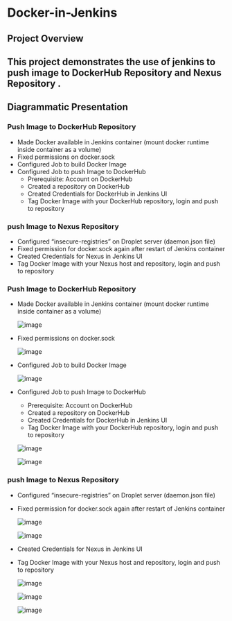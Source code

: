 # Docker-in-Jenkins

## **Project Overview**
This project demonstrates the use of  jenkins to push image to DockerHub Repository and Nexus Repository .
---

## **Diagrammatic Presentation**

### Push Image to DockerHub Repository
- Made Docker available in Jenkins container (mount docker runtime inside container as a volume)
- Fixed permissions on docker.sock
- Configured Job to build Docker Image
- Configured Job to push Image to DockerHub
    - Prerequisite: Account on DockerHub
    - Created a repository on DockerHub
    - Created Credentials for DockerHub in Jenkins UI
    - Tag Docker Image with your DockerHub repository, login and push to repository
      
###  push Image to Nexus Repository
- Configured “insecure-registries” on Droplet server (daemon.json file)
- Fixed permission for docker.sock again after restart of Jenkins container
- Created Credentials for Nexus in Jenkins UI
- Tag Docker Image with your Nexus host and repository, login and push to repository

### Push Image to DockerHub Repository
- Made Docker available in Jenkins container (mount docker runtime inside container as a volume)

  ![image](https://github.com/user-attachments/assets/e9ddeb31-0366-447d-84f9-9bd99b99fe5d)

- Fixed permissions on docker.sock

  ![image](https://github.com/user-attachments/assets/dd6d7c5f-c011-430a-9d0e-d4806dc5c761)

- Configured Job to build Docker Image

  ![image](https://github.com/user-attachments/assets/dce03a8e-e5fd-4a9a-9d2d-35d5703fdbc7)

- Configured Job to push Image to DockerHub
    - Prerequisite: Account on DockerHub
    - Created a repository on DockerHub
    - Created Credentials for DockerHub in Jenkins UI
    - Tag Docker Image with your DockerHub repository, login and push to repository

  ![image](https://github.com/user-attachments/assets/aadae8dc-9bd6-4b22-8abd-d04db2819c0a)


  ![image](https://github.com/user-attachments/assets/640c9c82-cf73-4024-880a-b4bdbf876f1a)


      
###  push Image to Nexus Repository
- Configured “insecure-registries” on Droplet server (daemon.json file)
- Fixed permission for docker.sock again after restart of Jenkins container

  ![image](https://github.com/user-attachments/assets/2db903b8-b8ab-40d9-b27b-0a0b2e922995)


  ![image](https://github.com/user-attachments/assets/85ceede3-4b85-45ea-a282-7cdd0e3cb1c7)

- Created Credentials for Nexus in Jenkins UI
- Tag Docker Image with your Nexus host and repository, login and push to repository

  ![image](https://github.com/user-attachments/assets/c90c0fcf-e10b-439a-99d5-9684da2d7433)


  ![image](https://github.com/user-attachments/assets/f689259f-aa5c-4b2a-9df9-ba7eb318c66e)


  ![image](https://github.com/user-attachments/assets/a93b0121-f9c7-4ca0-bc90-c8844423929c)


  






